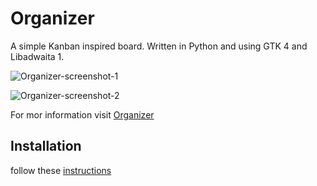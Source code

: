 # Organizer
A simple Kanban inspired board.
Written in Python and using GTK 4 and Libadwaita 1.

![Organizer-screenshot-1](https://unicornyrainbow.github.io/Codey/assets/organizer1.png)

![Organizer-screenshot-2](https://unicornyrainbow.github.io/Codey/assets/organizer2.png)

For mor information visit [Organizer](https://unicornyrainbow.github.io/Organizer)

## Installation

follow these [instructions](https://unicornyrainbow.github.io/Organizer/install)
